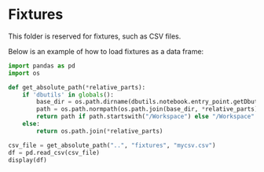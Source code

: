 # Fixtures

This folder is reserved for fixtures, such as CSV files.

Below is an example of how to load fixtures as a data frame:

``` python
import pandas as pd
import os

def get_absolute_path(*relative_parts):
    if 'dbutils' in globals():
        base_dir = os.path.dirname(dbutils.notebook.entry_point.getDbutils().notebook().getContext().notebookPath().get()) # type: ignore
        path = os.path.normpath(os.path.join(base_dir, *relative_parts))
        return path if path.startswith("/Workspace") else "/Workspace" + path
    else:
        return os.path.join(*relative_parts)

csv_file = get_absolute_path("..", "fixtures", "mycsv.csv")
df = pd.read_csv(csv_file)
display(df)
```
